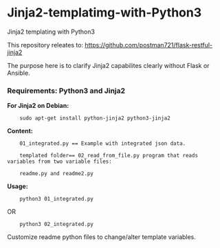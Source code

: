 # Jinja2-templatimg-with-Python3
Jinja2 templating with Python3


This repository releates to: https://github.com/postman721/flask-restful-jinja2

The purpose here is to clarify Jinja2 capabilites clearly without Flask or Ansible.


### Requirements: Python3 and Jinja2

<b>For Jinja2 on Debian:</b>

		sudo apt-get install python-jinja2 python3-jinja2


<b>Content:</b>

		01_integrated.py == Example with integrated json data.
		
		templated folder== 02_read_from_file.py program that reads variables from two variable files: 
		
		readme.py and readme2.py
				
<b>Usage:</b>

		python3 01_integrated.py	
		
OR

		python3 02_integrated.py
		
		
Customize readme python files to change/alter template variables.		
